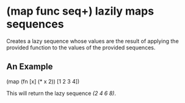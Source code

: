 # (map func seq+) lazily maps sequences
Creates a lazy sequence whose values are the result of applying the provided function to the values of the provided sequences.

## An Example

  (map (fn [x] (* x 2)) [1 2 3 4])

This will return the lazy sequence _(2 4 6 8)_.
